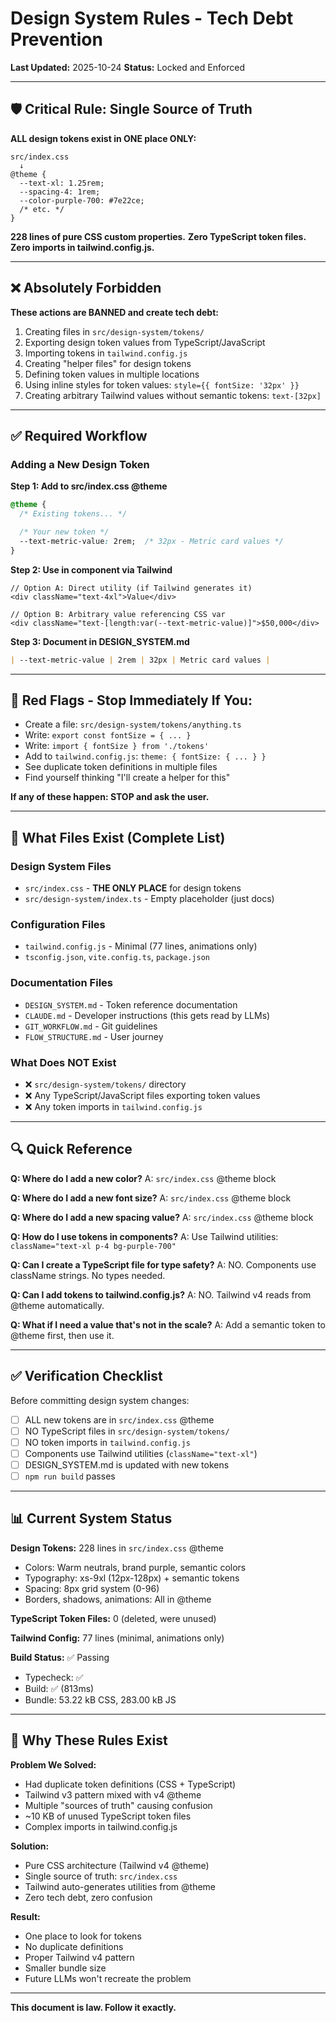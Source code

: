 # Design System Rules - Tech Debt Prevention

**Last Updated:** 2025-10-24
**Status:** Locked and Enforced

---

## 🛡️ Critical Rule: Single Source of Truth

**ALL design tokens exist in ONE place ONLY:**

```
src/index.css
  ↓
@theme {
  --text-xl: 1.25rem;
  --spacing-4: 1rem;
  --color-purple-700: #7e22ce;
  /* etc. */
}
```

**228 lines of pure CSS custom properties.**
**Zero TypeScript token files.**
**Zero imports in tailwind.config.js.**

---

## ❌ Absolutely Forbidden

**These actions are BANNED and create tech debt:**

1. Creating files in `src/design-system/tokens/`
2. Exporting design token values from TypeScript/JavaScript
3. Importing tokens in `tailwind.config.js`
4. Creating "helper files" for design tokens
5. Defining token values in multiple locations
6. Using inline styles for token values: `style={{ fontSize: '32px' }}`
7. Creating arbitrary Tailwind values without semantic tokens: `text-[32px]`

---

## ✅ Required Workflow

### Adding a New Design Token

**Step 1: Add to src/index.css @theme**
```css
@theme {
  /* Existing tokens... */

  /* Your new token */
  --text-metric-value: 2rem;  /* 32px - Metric card values */
}
```

**Step 2: Use in component via Tailwind**
```tsx
// Option A: Direct utility (if Tailwind generates it)
<div className="text-4xl">Value</div>

// Option B: Arbitrary value referencing CSS var
<div className="text-[length:var(--text-metric-value)]">$50,000</div>
```

**Step 3: Document in DESIGN_SYSTEM.md**
```markdown
| --text-metric-value | 2rem | 32px | Metric card values |
```

---

## 🚨 Red Flags - Stop Immediately If You:

- Create a file: `src/design-system/tokens/anything.ts`
- Write: `export const fontSize = { ... }`
- Write: `import { fontSize } from './tokens'`
- Add to `tailwind.config.js`: `theme: { fontSize: { ... } }`
- See duplicate token definitions in multiple files
- Find yourself thinking "I'll create a helper for this"

**If any of these happen: STOP and ask the user.**

---

## 📁 What Files Exist (Complete List)

### Design System Files
- `src/index.css` - **THE ONLY PLACE** for design tokens
- `src/design-system/index.ts` - Empty placeholder (just docs)

### Configuration Files
- `tailwind.config.js` - Minimal (77 lines, animations only)
- `tsconfig.json`, `vite.config.ts`, `package.json`

### Documentation Files
- `DESIGN_SYSTEM.md` - Token reference documentation
- `CLAUDE.md` - Developer instructions (this gets read by LLMs)
- `GIT_WORKFLOW.md` - Git guidelines
- `FLOW_STRUCTURE.md` - User journey

### What Does NOT Exist
- ❌ `src/design-system/tokens/` directory
- ❌ Any TypeScript/JavaScript files exporting token values
- ❌ Any token imports in `tailwind.config.js`

---

## 🔍 Quick Reference

**Q: Where do I add a new color?**
A: `src/index.css` @theme block

**Q: Where do I add a new font size?**
A: `src/index.css` @theme block

**Q: Where do I add a new spacing value?**
A: `src/index.css` @theme block

**Q: How do I use tokens in components?**
A: Use Tailwind utilities: `className="text-xl p-4 bg-purple-700"`

**Q: Can I create a TypeScript file for type safety?**
A: NO. Components use className strings. No types needed.

**Q: Can I add tokens to tailwind.config.js?**
A: NO. Tailwind v4 reads from @theme automatically.

**Q: What if I need a value that's not in the scale?**
A: Add a semantic token to @theme first, then use it.

---

## ✅ Verification Checklist

Before committing design system changes:

- [ ] ALL new tokens are in `src/index.css` @theme
- [ ] NO TypeScript files in `src/design-system/tokens/`
- [ ] NO token imports in `tailwind.config.js`
- [ ] Components use Tailwind utilities (`className="text-xl"`)
- [ ] DESIGN_SYSTEM.md is updated with new tokens
- [ ] `npm run build` passes

---

## 📊 Current System Status

**Design Tokens:** 228 lines in `src/index.css` @theme
- Colors: Warm neutrals, brand purple, semantic colors
- Typography: xs-9xl (12px-128px) + semantic tokens
- Spacing: 8px grid system (0-96)
- Borders, shadows, animations: All in @theme

**TypeScript Token Files:** 0 (deleted, were unused)

**Tailwind Config:** 77 lines (minimal, animations only)

**Build Status:** ✅ Passing
- Typecheck: ✅
- Build: ✅ (813ms)
- Bundle: 53.22 kB CSS, 283.00 kB JS

---

## 🎯 Why These Rules Exist

**Problem We Solved:**
- Had duplicate token definitions (CSS + TypeScript)
- Tailwind v3 pattern mixed with v4 @theme
- Multiple "sources of truth" causing confusion
- ~10 KB of unused TypeScript token files
- Complex imports in tailwind.config.js

**Solution:**
- Pure CSS architecture (Tailwind v4 @theme)
- Single source of truth: `src/index.css`
- Tailwind auto-generates utilities from @theme
- Zero tech debt, zero confusion

**Result:**
- One place to look for tokens
- No duplicate definitions
- Proper Tailwind v4 pattern
- Smaller bundle size
- Future LLMs won't recreate the problem

---

**This document is law. Follow it exactly.**
